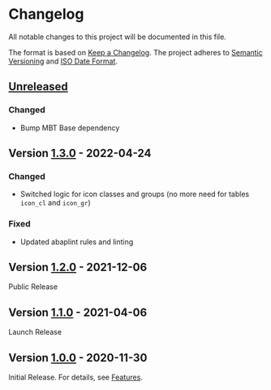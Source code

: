 # Changelog

All notable changes to this project will be documented in this file.

The format is based on [Keep a Changelog](https://keepachangelog.com/en/1.0.0/).
The project adheres to [Semantic Versioning](https://semver.org/spec/v2.0.0.html)
and [ISO Date Format](https://www.iso.org/iso-8601-date-and-time-format.html).

## [Unreleased]

### Changed

- Bump MBT Base dependency

## Version [1.3.0] - 2022-04-24

### Changed

- Switched logic for icon classes and groups (no more need for tables `icon_cl` and `icon_gr`)

### Fixed

- Updated abaplint rules and linting

## Version [1.2.0] - 2021-12-06

Public Release

## Version [1.1.0] - 2021-04-06

Launch Release

## Version [1.0.0] - 2020-11-30

Initial Release. For details, see [Features](https://marcbernardtools.com/docs/mbt-icon-browser/features).


[Unreleased]: https://github.com/Marc-Bernard-Tools/MBT-Icon-Browser/compare/1.3.0...main
[1.3.0]: https://github.com/Marc-Bernard-Tools/MBT-Icon-Browser/compare/1.2.0...1.3.0
[1.2.0]: https://github.com/Marc-Bernard-Tools/MBT-Icon-Browser/compare/1.1.0...1.2.0
[1.1.0]: https://github.com/Marc-Bernard-Tools/MBT-Icon-Browser/compare/1.0.0...1.1.0
[1.0.0]: https://github.com/Marc-Bernard-Tools/MBT-Icon-Browser/releases/tag/1.0.0
